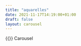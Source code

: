 ```yaml
---
title: "aquarelles"
date: 2021-11-17T14:19:00+01:00
draft: false
layout: carousel
---
```

{{<brand>}} Carousel